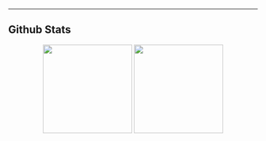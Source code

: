 
<p align='center'>

</p>

<p align='center'> 
  
</p>

---

## Github Stats

<p align="center">
    <img src="https://github-readme-stats.vercel.app/api?username=Iucism&theme=nord&hide_border=true&count_private=true&show_icons=true&bg_color=22272e" height="180">
    <img src="https://github-readme-stats.vercel.app/api/top-langs/?username=Iucism&theme=nord&hide_border=true&bg_color=22272e" height="180">
</p>
